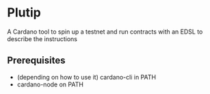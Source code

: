 # Plutip

A Cardano tool to spin up a testnet and run contracts with an EDSL to describe the instructions

## Prerequisites

 - (depending on how to use it) cardano-cli in PATH
 - cardano-node on PATH